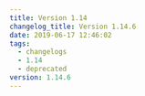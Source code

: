 ```yaml
---
title: Version 1.14
changelog_title: Version 1.14.6
date: 2019-06-17 12:46:02
tags:
  - changelogs
  - 1.14
  - deprecated
version: 1.14.6
---
```


<script src="https://gist.github.com/spinnaker-release/3eeb3e0cd59152a17be97ad0c808d225.js"/>
